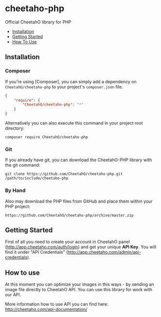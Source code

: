 # cheetaho-php
Official CheetahO library for PHP

* [Installation](#installation)
* [Getting Started](#getting-started)
* [How To Use](#how-to-use)

## Installation
### Composer

If you're using [Composer], you can simply add a dependency on `CheetahO/cheetaho-php` to your project's `composer.json` file.
```json
{
    "require": {
        "CheetahO/cheetaho-php": "*"
    }
}
```

Alternatively you can also execute this command in your project root directory:

```
composer require CheetahO/cheetaho-php
```

### Git

If you already have git, you can download the CheetahO-PHP library with the git command:

```
git clone https://github.com/CheetahO/cheetaho-php.git /path/to/include/cheetaho-php
```

### By Hand

Also may download the PHP files from GitHub and place them within your PHP project:

```
https://github.com/CheetahO/cheetaho-php/archive/master.zip
```

## Getting Started

First of all you need to create your account in CheetahO panel (http://app.cheetaho.com/auth/login) and get your unique **API Key**. You will find it under "API Credentials" (http://app.cheetaho.com/admin/api-credentials).

## How to use

At this moment you can optimize your images in this ways - by sending an image file directly to CheetahO API. You can use this library for work with our API.


More information how to use API you can find here: http://cheetaho.com/api-documentation/

